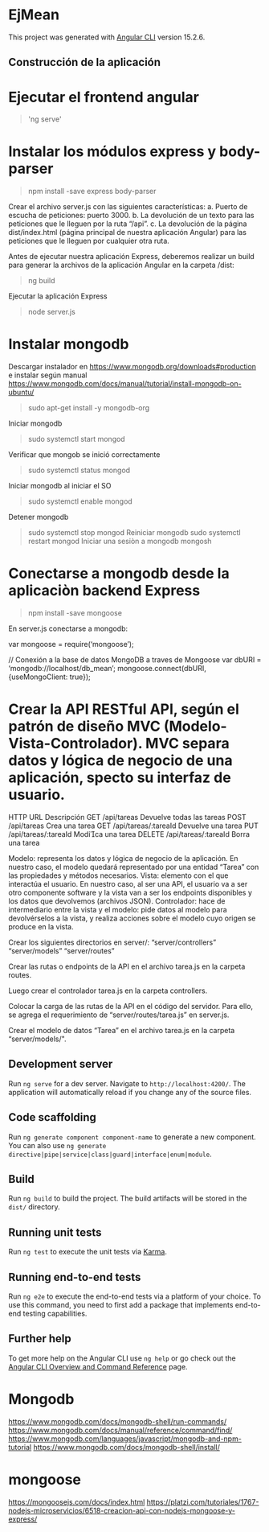 # EjMean

This project was generated with [Angular CLI](https://github.com/angular/angular-cli) version 15.2.6.


## Construcción de la aplicación

# Ejecutar el frontend angular

> 'ng serve'

# Instalar los módulos express y body-parser

> npm install -save express body-parser

Crear el archivo server.js con las siguientes características:
a. Puerto de escucha de peticiones: puerto 3000.
b. La devolución de un texto para las peticiones que le lleguen por la ruta “/api”.
c. La devolución de la página dist/index.html (página principal de nuestra aplicación Angular) para las peticiones que le lleguen por cualquier otra ruta.

Antes de ejecutar nuestra aplicación Express, deberemos realizar un build para generar la archivos de la aplicación Angular en la carpeta /dist:
> ng build

Ejecutar la aplicación Express
> node server.js


# Instalar mongodb

Descargar instalador en https://www.mongodb.org/downloads#production e instalar según manual https://www.mongodb.com/docs/manual/tutorial/install-mongodb-on-ubuntu/

> sudo apt-get install -y mongodb-org

Iniciar mongodb

> sudo systemctl start mongod

Verificar que mongob se inició correctamente 

> sudo systemctl status mongod

Iniciar mongodb al iniciar el SO
> sudo systemctl enable mongod

Detener mongodb
> sudo systemctl stop mongod
Reiniciar mongodb 
> sudo systemctl restart mongod
Iniciar una sesiòn a mongodb
> mongosh

# Conectarse a mongodb desde la aplicaciòn backend Express 
> npm install -save mongoose

En server.js conectarse a mongodb:

var mongoose = require(‘mongoose’);

// Conexión a la base de datos MongoDB a traves de Mongoose
var dbURI = ‘mongodb://localhost/db_mean’;
mongoose.connect(dbURI, {useMongoClient: true});


# Crear la API RESTful API, según el patrón de diseño MVC (Modelo-Vista-Controlador). MVC separa datos y lógica de negocio de una aplicación, specto su interfaz de usuario.


HTTP URL Descripción
GET /api/tareas Devuelve todas las tareas
POST /api/tareas Crea una tarea
GET /api/tareas/:tareaId Devuelve una tarea
PUT /api/tareas/:tareaId Modica una tarea
DELETE /api/tareas/:tareaId Borra una tarea


Modelo: representa los datos y lógica de negocio
de la aplicación. En nuestro caso, el modelo
quedará representado por una entidad “Tarea”
con las propiedades y métodos necesarios.
Vista: elemento con el que interactúa el usuario.
En nuestro caso, al ser una API, el usuario va a
ser otro componente software y la vista van a
ser los endpoints disponibles y los datos que
devolvemos (archivos JSON).
Controlador: hace de intermediario entre la
vista y el modelo: pide datos al modelo para
devolvérselos a la vista, y realiza acciones sobre
el modelo cuyo origen se produce en la vista.

Crear los siguientes directorios en server/:
“server/controllers”
“server/models” 
“server/routes”

Crear las rutas o endpoints de la API en el archivo tarea.js en la carpeta routes.

Luego crear el controlador tarea.js en la carpeta controllers.

Colocar la carga de las rutas de la API en el código del servidor. Para ello, se agrega el requerimiento de “server/routes/tarea.js” en server.js.


Crear el modelo de datos “Tarea” en el archivo tarea.js en la carpeta “server/models/".


## Development server

Run `ng serve` for a dev server. Navigate to `http://localhost:4200/`. The application will automatically reload if you change any of the source files.

## Code scaffolding

Run `ng generate component component-name` to generate a new component. You can also use `ng generate directive|pipe|service|class|guard|interface|enum|module`.

## Build

Run `ng build` to build the project. The build artifacts will be stored in the `dist/` directory.

## Running unit tests

Run `ng test` to execute the unit tests via [Karma](https://karma-runner.github.io).

## Running end-to-end tests

Run `ng e2e` to execute the end-to-end tests via a platform of your choice. To use this command, you need to first add a package that implements end-to-end testing capabilities.

## Further help

To get more help on the Angular CLI use `ng help` or go check out the [Angular CLI Overview and Command Reference](https://angular.io/cli) page.


# Mongodb
https://www.mongodb.com/docs/mongodb-shell/run-commands/
https://www.mongodb.com/docs/manual/reference/command/find/
https://www.mongodb.com/languages/javascript/mongodb-and-npm-tutorial
https://www.mongodb.com/docs/mongodb-shell/install/

# mongoose
https://mongoosejs.com/docs/index.html
https://platzi.com/tutoriales/1767-nodejs-microservicios/6518-creacion-api-con-nodejs-mongoose-y-express/

